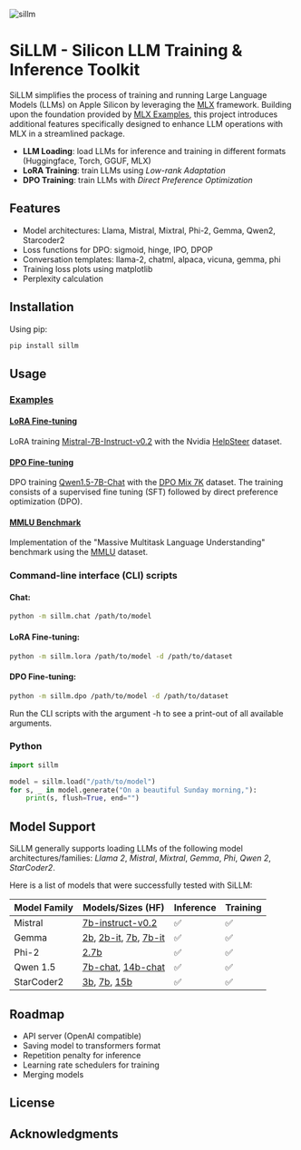 ![sillm](https://github.com/armbues/SiLLM/assets/4117144/859002e9-d209-480b-adb2-7276cd360cbe)

# SiLLM - Silicon LLM Training & Inference Toolkit
SiLLM simplifies the process of training and running Large Language Models (LLMs) on Apple Silicon by leveraging the [MLX](https://github.com/ml-explore/mlx/) framework. Building upon the foundation provided by [MLX Examples](https://github.com/ml-explore/mlx-examples), this project introduces additional features specifically designed to enhance LLM operations with MLX in a streamlined package.

- **LLM Loading**: load LLMs for inference and training in different formats (Huggingface, Torch, GGUF, MLX)
- **LoRA Training**: train LLMs using *Low-rank Adaptation*
- **DPO Training**: train LLMs with *Direct Preference Optimization*

## Features

- Model architectures: Llama, Mistral, Mixtral, Phi-2, Gemma, Qwen2, Starcoder2
- Loss functions for DPO: sigmoid, hinge, IPO, DPOP
- Conversation templates: llama-2, chatml, alpaca, vicuna, gemma, phi
- Training loss plots using matplotlib
- Perplexity calculation

## Installation

Using pip:
``` sh
pip install sillm
```

## Usage

### [Examples](examples/)

#### [LoRA Fine-tuning](examples/helpsteer/)
LoRA training [Mistral-7B-Instruct-v0.2](https://huggingface.co/mistralai/Mistral-7B-Instruct-v0.2) with the Nvidia [HelpSteer](https://huggingface.co/datasets/nvidia/HelpSteer) dataset.

#### [DPO Fine-tuning](examples/dpo-mix-7k/)
DPO training [Qwen1.5-7B-Chat](https://huggingface.co/Qwen/Qwen1.5-7B-Chat) with the [DPO Mix 7K](https://huggingface.co/datasets/argilla/dpo-mix-7k) dataset. The training consists of a supervised fine tuning (SFT) followed by direct preference optimization (DPO).

#### [MMLU Benchmark](examples/mmlu/)
Implementation of the "Massive Multitask Language Understanding" benchmark using the [MMLU](https://huggingface.co/datasets/cais/mmlu) dataset.

### Command-line interface (CLI) scripts

#### Chat:
``` sh
python -m sillm.chat /path/to/model
```
#### LoRA Fine-tuning:
``` sh
python -m sillm.lora /path/to/model -d /path/to/dataset
```
#### DPO Fine-tuning:
``` sh
python -m sillm.dpo /path/to/model -d /path/to/dataset
```
Run the CLI scripts with the argument -h to see a print-out of all available arguments.

### Python

``` python
import sillm

model = sillm.load("/path/to/model")
for s, _ in model.generate("On a beautiful Sunday morning,"):
    print(s, flush=True, end="")
```

## Model Support
SiLLM generally supports loading LLMs of the following model architectures/families: *Llama 2*, *Mistral*, *Mixtral*, *Gemma*, *Phi*, *Qwen 2*, *StarCoder2*.

Here is a list of models that were successfully tested with SiLLM:

| Model Family | Models/Sizes (HF) | Inference | Training |
| --- | --- | --- | --- |
| Mistral | [7b-instruct-v0.2](https://huggingface.co/mistralai/Mistral-7B-Instruct-v0.2) | ✅ | ✅ |
| Gemma | [2b](https://huggingface.co/google/gemma-2b), [2b-it](https://huggingface.co/google/gemma-7b-it), [7b](https://huggingface.co/google/gemma-7b), [7b-it](https://huggingface.co/google/gemma-7b-it) | ✅ | ✅ |
| Phi-2 | [2.7b](https://huggingface.co/microsoft/phi-2) |  ✅ | ✅ |
| Qwen 1.5 | [7b-chat](https://huggingface.co/Qwen/Qwen1.5-7B-Chat), [14b-chat](https://huggingface.co/Qwen/Qwen1.5-14B-Chat) | ✅ | ✅ |
| StarCoder2 | [3b](https://huggingface.co/bigcode/starcoder2-3b), [7b](https://huggingface.co/bigcode/starcoder2-7b), [15b](https://huggingface.co/bigcode/starcoder2-15b) | ✅ | ✅ |

## Roadmap

- API server (OpenAI compatible)
- Saving model to transformers format
- Repetition penalty for inference
- Learning rate schedulers for training
- Merging models

## License

## Acknowledgments